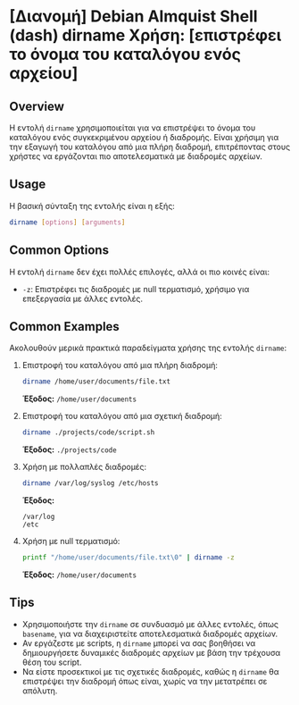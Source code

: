 # [Διανομή] Debian Almquist Shell (dash) dirname Χρήση: [επιστρέφει το όνομα του καταλόγου ενός αρχείου]

## Overview
Η εντολή `dirname` χρησιμοποιείται για να επιστρέψει το όνομα του καταλόγου ενός συγκεκριμένου αρχείου ή διαδρομής. Είναι χρήσιμη για την εξαγωγή του καταλόγου από μια πλήρη διαδρομή, επιτρέποντας στους χρήστες να εργάζονται πιο αποτελεσματικά με διαδρομές αρχείων.

## Usage
Η βασική σύνταξη της εντολής είναι η εξής:

```sh
dirname [options] [arguments]
```

## Common Options
Η εντολή `dirname` δεν έχει πολλές επιλογές, αλλά οι πιο κοινές είναι:

- `-z`: Επιστρέφει τις διαδρομές με null τερματισμό, χρήσιμο για επεξεργασία με άλλες εντολές.

## Common Examples
Ακολουθούν μερικά πρακτικά παραδείγματα χρήσης της εντολής `dirname`:

1. Επιστροφή του καταλόγου από μια πλήρη διαδρομή:
   ```sh
   dirname /home/user/documents/file.txt
   ```
   **Έξοδος:** `/home/user/documents`

2. Επιστροφή του καταλόγου από μια σχετική διαδρομή:
   ```sh
   dirname ./projects/code/script.sh
   ```
   **Έξοδος:** `./projects/code`

3. Χρήση με πολλαπλές διαδρομές:
   ```sh
   dirname /var/log/syslog /etc/hosts
   ```
   **Έξοδος:**
   ```
   /var/log
   /etc
   ```

4. Χρήση με null τερματισμό:
   ```sh
   printf "/home/user/documents/file.txt\0" | dirname -z
   ```
   **Έξοδος:** `/home/user/documents`

## Tips
- Χρησιμοποιήστε την `dirname` σε συνδυασμό με άλλες εντολές, όπως `basename`, για να διαχειριστείτε αποτελεσματικά διαδρομές αρχείων.
- Αν εργάζεστε με scripts, η `dirname` μπορεί να σας βοηθήσει να δημιουργήσετε δυναμικές διαδρομές αρχείων με βάση την τρέχουσα θέση του script.
- Να είστε προσεκτικοί με τις σχετικές διαδρομές, καθώς η `dirname` θα επιστρέψει την διαδρομή όπως είναι, χωρίς να την μετατρέπει σε απόλυτη.